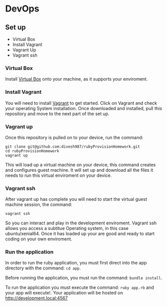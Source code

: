 # DevOps	

## Set up

- Virtual Box
- Install Vagrant
- Vagrant Up
- Vagrant ssh

### Virtual Box
Install [Virtual Box](https://www.virtualbox.org/wiki/Downloads) onto your machine, as it supports your enviroment.

### Install Vagrant
You will need to install [Vagrant](https://www.vagrantup.com/downloads.html) to get started. Click on Vagrant and check your operating System installation. Once downloaded and installed, pull this repository and move to the next part of the set up.

### Vagrant up
Once this repository is pulled on to your device, run the command: 

```
git clone git@github.com:divesh987/rubyProvisionHomework.git
cd rubyProvisionHomework
vagrant up

```
	
This will load up a virtual machine on your device, this command creates and configures guest machine. It will set up and download all the files it needs to run this virtual enviroment on your device.

### Vagrant ssh
After vagrant up has complete you will need to start the virtual guest machine session, the command: 

```	
vagrant ssh
```
	
So you can interact and play in the development enviroment. Vagrant ssh allows you access a subtitue Operating system, in this case ubuntu/xenial64. Once it has loaded up your are good and ready to start coding on your own enviroment. 

### Run the application 
In order to run the ruby application, you must first direct into the app directory with the command:
``` cd app ```.

Before running the application, you must run the command:
```bundle install```.

To run the application you must execute the command:
```ruby app.rb``` and your app  will execute!. Your application will be hosted on <http://development.local:4567> 
